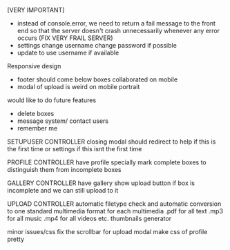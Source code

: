[VERY IMPORTANT]
- instead of console.error, we need to return a fail message to the front end so that the server doesn't crash unnecessarily whenever any error occurs (FIX VERY FRAIL SERVER)
- settings
	change username
	change password if possible
- update to use username if available

Responsive design
- footer should come below boxes collaborated on mobile
- modal of upload is weird on mobile portrait

would like to do future features
- delete boxes
- message system/ contact users
- remember me

SETUPUSER CONTROLLER
closing modal should redirect to help if this is the first time
	or settings if this isnt the first time

PROFILE CONTROLLER
have profile specially mark complete boxes to distinguish them from incomplete boxes

GALLERY CONTROLLER
have gallery show upload button if box is incomplete and we can still upload to it

UPLOAD CONTROLLER
automatic filetype check and automatic conversion to one standard multimedia format for each multimedia
		.pdf for all text
		.mp3 for all music
		.mp4 for all videos
		etc.
thumbnails generator

minor issues/css
fix the scrollbar for upload modal
make css of profile pretty